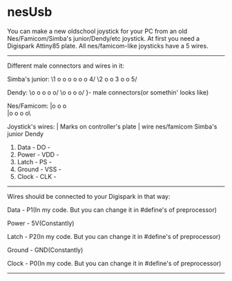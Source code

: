 # nesUsb
You can make a new oldschool joystick for your PC from an old Nes/Famicom/Simba's junior/Dendy/etc joystick.
At first you need a Digispark Attiny85 plate. 
All nes/famicom-like joysticks have a 5 wires.
______
Different male connectors and wires in it:

Simba's junior:
\1 o o o o o o 4/
 \2 o o 3 o o 5/

Dendy:
\o o o o o/
 \o o o o/		}- male connectors(or somethin' looks like)

Nes/Famicom:
|o o o \
|o o o o\

Joystick's wires:
     		|    Marks on controller's plate     |
wire		nes/famicom	Simba's junior	Dendy
 1.	Data	-		DO		-
 2.	Power	-		VDD		-
 3.	Latch	-		PS		-
 4.	Ground	-		VSS		-
 5.	Clock	-		CLK		-
________

Wires should be connected to your Digispark in that way:

Data	- P1(In my code. But you can change it in #define's of preprocessor)

Power	- 5V(Constantly)

Latch	- P2(In my code. But you can change it in #define's of preprocessor)

Ground	- GND(Constantly)

Clock	- P0(In my code. But you can change it in #define's of preprocessor)

________
